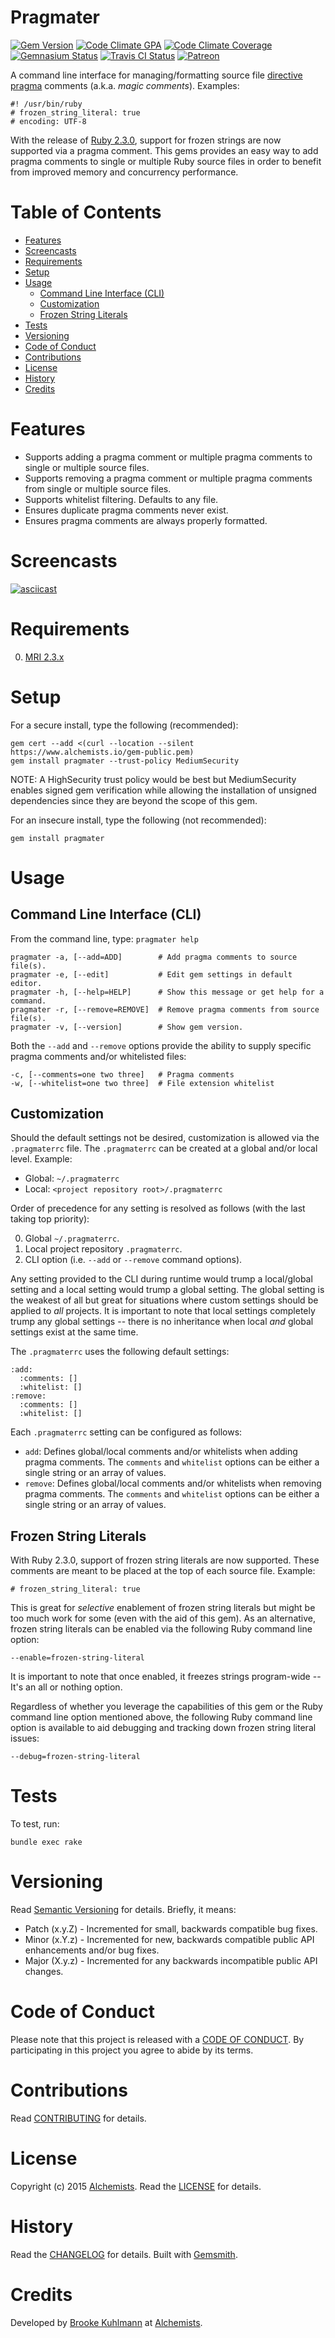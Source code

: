 # Pragmater

[![Gem Version](https://badge.fury.io/rb/pragmater.svg)](http://badge.fury.io/rb/pragmater)
[![Code Climate GPA](https://codeclimate.com/github/bkuhlmann/pragmater.svg)](https://codeclimate.com/github/bkuhlmann/pragmater)
[![Code Climate Coverage](https://codeclimate.com/github/bkuhlmann/pragmater/coverage.svg)](https://codeclimate.com/github/bkuhlmann/pragmater)
[![Gemnasium Status](https://gemnasium.com/bkuhlmann/pragmater.svg)](https://gemnasium.com/bkuhlmann/pragmater)
[![Travis CI Status](https://secure.travis-ci.org/bkuhlmann/pragmater.svg)](https://travis-ci.org/bkuhlmann/pragmater)
[![Patreon](https://img.shields.io/badge/patreon-donate-brightgreen.svg)](https://www.patreon.com/bkuhlmann)

A command line interface for managing/formatting source file [directive
pragma](https://en.wikipedia.org/wiki/Directive_(programming)) comments (a.k.a. *magic comments*). Examples:

    #! /usr/bin/ruby
    # frozen_string_literal: true
    # encoding: UTF-8

With the release of [Ruby 2.3.0](https://www.ruby-lang.org/en/news/2015/12/25/ruby-2-3-0-released), support for frozen
strings are now supported via a pragma comment. This gems provides an easy way to add pragma comments to single or
multiple Ruby source files in order to benefit from improved memory and concurrency performance.

<!-- Tocer[start]: Auto-generated, don't remove. -->

# Table of Contents

- [Features](#features)
- [Screencasts](#screencasts)
- [Requirements](#requirements)
- [Setup](#setup)
- [Usage](#usage)
  - [Command Line Interface (CLI)](#command-line-interface-cli)
  - [Customization](#customization)
  - [Frozen String Literals](#frozen-string-literals)
- [Tests](#tests)
- [Versioning](#versioning)
- [Code of Conduct](#code-of-conduct)
- [Contributions](#contributions)
- [License](#license)
- [History](#history)
- [Credits](#credits)

<!-- Tocer[finish]: Auto-generated, don't remove. -->

# Features

- Supports adding a pragma comment or multiple pragma comments to single or multiple source files.
- Supports removing a pragma comment or multiple pragma comments from single or multiple source files.
- Supports whitelist filtering. Defaults to any file.
- Ensures duplicate pragma comments never exist.
- Ensures pragma comments are always properly formatted.

# Screencasts

[![asciicast](https://asciinema.org/a/34038.png)](https://asciinema.org/a/34038)

# Requirements

0. [MRI 2.3.x](https://www.ruby-lang.org)

# Setup

For a secure install, type the following (recommended):

    gem cert --add <(curl --location --silent https://www.alchemists.io/gem-public.pem)
    gem install pragmater --trust-policy MediumSecurity

NOTE: A HighSecurity trust policy would be best but MediumSecurity enables signed gem verification while
allowing the installation of unsigned dependencies since they are beyond the scope of this gem.

For an insecure install, type the following (not recommended):

    gem install pragmater

# Usage

## Command Line Interface (CLI)

From the command line, type: `pragmater help`

    pragmater -a, [--add=ADD]        # Add pragma comments to source file(s).
    pragmater -e, [--edit]           # Edit gem settings in default editor.
    pragmater -h, [--help=HELP]      # Show this message or get help for a command.
    pragmater -r, [--remove=REMOVE]  # Remove pragma comments from source file(s).
    pragmater -v, [--version]        # Show gem version.

Both the `--add` and `--remove` options provide the ability to supply specific pragma comments and/or whitelisted files:

    -c, [--comments=one two three]   # Pragma comments
    -w, [--whitelist=one two three]  # File extension whitelist

## Customization

Should the default settings not be desired, customization is allowed via the `.pragmaterrc` file. The `.pragmaterrc`
can be created at a global and/or local level. Example:

- Global: `~/.pragmaterrc`
- Local: `<project repository root>/.pragmaterrc`

Order of precedence for any setting is resolved as follows (with the last taking top priority):

0. Global `~/.pragmaterrc`.
0. Local project repository `.pragmaterrc`.
0. CLI option (i.e. `--add` or `--remove` command options).

Any setting provided to the CLI during runtime would trump a local/global setting and a local setting would trump a
global setting. The global setting is the weakest of all but great for situations where custom settings should be
applied to *all* projects. It is important to note that local settings completely trump any global settings -- there is
no inheritance when local *and* global settings exist at the same time.

The `.pragmaterrc` uses the following default settings:

    :add:
      :comments: []
      :whitelist: []
    :remove:
      :comments: []
      :whitelist: []

Each `.pragmaterrc` setting can be configured as follows:

- `add`: Defines global/local comments and/or whitelists when adding pragma comments. The `comments` and `whitelist`
  options can be either a single string or an array of values.
- `remove`: Defines global/local comments and/or whitelists when removing pragma comments. The `comments` and
  `whitelist` options can be either a single string or an array of values.

## Frozen String Literals

With Ruby 2.3.0, support of frozen string literals are now supported. These comments are meant to be placed at the top
of each source file. Example:

    # frozen_string_literal: true

This is great for *selective* enablement of frozen string literals but might be too much work for some (even with the
aid of this gem). As an alternative, frozen string literals can be enabled via the following Ruby command line option:

    --enable=frozen-string-literal

It is important to note that once enabled, it freezes strings program-wide -- It's an all or nothing option.

Regardless of whether you leverage the capabilities of this gem or the Ruby command line option mentioned above, the
following Ruby command line option is available to aid debugging and tracking down frozen string literal issues:

    --debug=frozen-string-literal

# Tests

To test, run:

    bundle exec rake

# Versioning

Read [Semantic Versioning](http://semver.org) for details. Briefly, it means:

- Patch (x.y.Z) - Incremented for small, backwards compatible bug fixes.
- Minor (x.Y.z) - Incremented for new, backwards compatible public API enhancements and/or bug fixes.
- Major (X.y.z) - Incremented for any backwards incompatible public API changes.

# Code of Conduct

Please note that this project is released with a [CODE OF CONDUCT](CODE_OF_CONDUCT.md). By participating in this project
you agree to abide by its terms.

# Contributions

Read [CONTRIBUTING](CONTRIBUTING.md) for details.

# License

Copyright (c) 2015 [Alchemists](https://www.alchemists.io).
Read the [LICENSE](LICENSE.md) for details.

# History

Read the [CHANGELOG](CHANGELOG.md) for details.
Built with [Gemsmith](https://github.com/bkuhlmann/gemsmith).

# Credits

Developed by [Brooke Kuhlmann](https://www.alchemists.io) at [Alchemists](https://www.alchemists.io).
